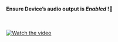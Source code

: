<h4>Ensure Device’s audio output is <i>Enabled</i> !🍳 </h4> 
<br />


[![Watch the video](https://miro.medium.com/max/1600/1*qZMz2abxuSdvi6YQOFkLVg.gif=250x200)](https://player.vimeo.com/video/429245404)
